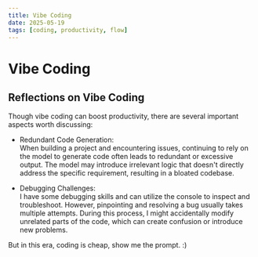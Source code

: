 ```yaml
---
title: Vibe Coding
date: 2025-05-19
tags: [coding, productivity, flow]
---
```


# Vibe Coding

## Reflections on Vibe Coding

Though vibe coding can boost productivity, there are several important aspects worth discussing:

- Redundant Code Generation:  
  When building a project and encountering issues, continuing to rely on the model to generate code often leads to redundant or excessive output. The model may introduce irrelevant logic that doesn't directly address the specific requirement, resulting in a bloated codebase.

- Debugging Challenges:  
  I have some debugging skills and can utilize the console to inspect and troubleshoot. However, pinpointing and resolving a bug usually takes multiple attempts. During this process, I might accidentally modify unrelated parts of the code, which can create confusion or introduce new problems.

But in this era, coding is cheap, show me the prompt. :)

